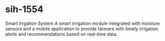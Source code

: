 # sih-1554
Smart Irrgation System
A smart irrigation module integrated with moisture sensors and a mobile application to provide farmers with timely irrigation alerts and recommendations based on real-time data.
